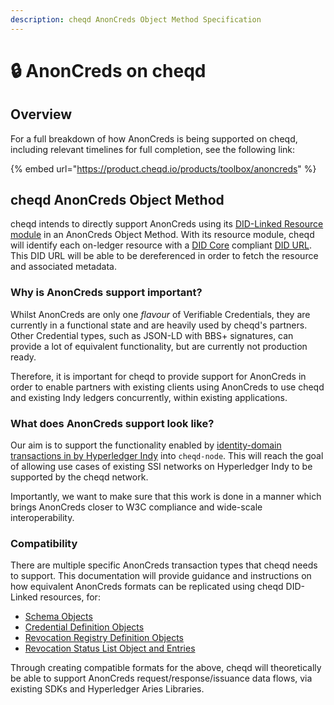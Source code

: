 ```yaml
---
description: cheqd AnonCreds Object Method Specification
---
```


# 🔒 AnonCreds on cheqd

## Overview

For a full breakdown of how AnonCreds is being supported on cheqd, including relevant timelines for full completion, see the following link:

{% embed url="https://product.cheqd.io/products/toolbox/anoncreds" %}

## cheqd AnonCreds Object Method

cheqd intends to directly support AnonCreds using its [DID-Linked Resource module](../did-linked-resources/README.md) in an AnonCreds Object Method. With its resource module, cheqd will identify each on-ledger resource with a [DID Core](https://www.w3.org/TR/did-core/) compliant [DID URL](https://www.w3.org/TR/did-core/). This DID URL will be able to be dereferenced in order to fetch the resource and associated metadata.

### Why is AnonCreds support important?

Whilst AnonCreds are only one _flavour_ of Verifiable Credentials, they are currently in a functional state and are heavily used by cheqd's partners. Other Credential types, such as JSON-LD with BBS+ signatures, can provide a lot of equivalent functionality, but are currently not production ready.

Therefore, it is important for cheqd to provide support for AnonCreds in order to enable partners with existing clients using AnonCreds to use cheqd and existing Indy ledgers concurrently, within existing applications.

### What does AnonCreds support look like?

Our aim is to support the functionality enabled by [identity-domain transactions in by Hyperledger Indy](https://github.com/hyperledger/indy-node/blob/master/docs/source/transactions.md) into `cheqd-node`. This will reach the goal of allowing use cases of existing SSI networks on Hyperledger Indy to be supported by the cheqd network.

Importantly, we want to make sure that this work is done in a manner which brings AnonCreds closer to W3C compliance and wide-scale interoperability.

### Compatibility

There are multiple specific AnonCreds transaction types that cheqd needs to support. This documentation will provide guidance and instructions on how equivalent AnonCreds formats can be replicated using cheqd DID-Linked resources, for:

* [Schema Objects](schema.md)
* [Credential Definition Objects](creddef-object.md)
* [Revocation Registry Definition Objects](revocation-registry-definition-object.md)
* [Revocation Status List Object and Entries](revocation-registry-entry-object.md)

Through creating compatible formats for the above, cheqd will theoretically be able to support AnonCreds request/response/issuance data flows, via existing SDKs and Hyperledger Aries Libraries.
